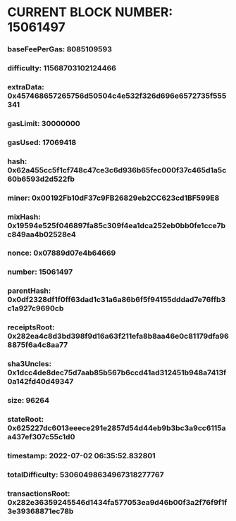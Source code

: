 # CURRENT BLOCK NUMBER: 15061497

### baseFeePerGas: 8085109593
### difficulty: 11568703102124466
### extraData: 0x457468657265756d50504c4e532f326d696e6572735f555341
### gasLimit: 30000000
### gasUsed: 17069418
### hash: 0x62a455cc5f1cf748c47ce3c6d936b65fec000f37c465d1a5c60b6593d2d522fb
### miner: 0x00192Fb10dF37c9FB26829eb2CC623cd1BF599E8
### mixHash: 0x19594e525f046897fa85c309f4ea1dca252eb0bb0fe1cce7bc849aa4b02528e4
### nonce: 0x07889d07e4b64669
### number: 15061497
### parentHash: 0x0df2328df1f0ff63dad1c31a6a86b6f5f94155dddad7e76ffb3c1a927c9690cb
### receiptsRoot: 0x282ea4c8d3bd398f9d16a63f211efa8b8aa46e0c81179dfa968875f6a4c8aa77
### sha3Uncles: 0x1dcc4de8dec75d7aab85b567b6ccd41ad312451b948a7413f0a142fd40d49347
### size: 96264
### stateRoot: 0x625227dc6013eeece291e2857d54d44eb9b3bc3a9cc6115aa437ef307c55c1d0
### timestamp: 2022-07-02 06:35:52.832801
### totalDifficulty: 53060498634967318277767
### transactionsRoot: 0x282e36359245546d1434fa577053ea9d46b00f3a2f76f9f1f3e39368871ec78b
